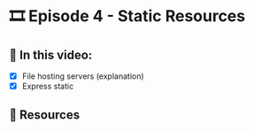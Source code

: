 # 🎞️ Episode 4 - Static Resources

## 📝 In this video:
- [x] File hosting servers (explanation)
- [x] Express static

## 🔗 Resources

